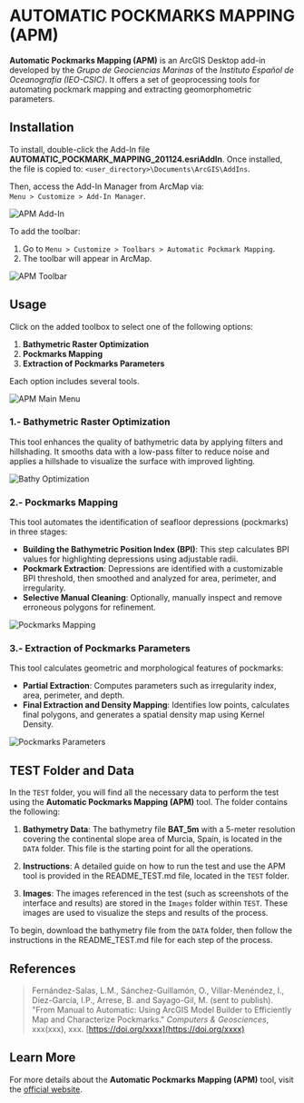 # AUTOMATIC POCKMARKS MAPPING (APM)

**Automatic Pockmarks Mapping (APM)** is an ArcGIS Desktop add-in developed by the *Grupo de Geociencias Marinas* of the *Instituto Español de Oceanografía (IEO-CSIC)*. It offers a set of geoprocessing tools for automating pockmark mapping and extracting geomorphometric parameters.

## Installation

To install, double-click the Add-In file **AUTOMATIC_POCKMARK_MAPPING_201124.esriAddIn**. Once installed, the file is copied to:
`<user_directory>\Documents\ArcGIS\AddIns`.

Then, access the Add-In Manager from ArcMap via:  
`Menu > Customize > Add-In Manager`.

![APM Add-In](https://gemar-ieo.github.io/APM/Images/APM_addin.jpg)

To add the toolbar:

1. Go to `Menu > Customize > Toolbars > Automatic Pockmark Mapping`.
2. The toolbar will appear in ArcMap.

![APM Toolbar](https://gemar-ieo.github.io/APM/Images/APM_toolbar.jpg)

## Usage

Click on the added toolbox to select one of the following options:
1. **Bathymetric Raster Optimization**
2. **Pockmarks Mapping**
3. **Extraction of Pockmarks Parameters**

Each option includes several tools.

![APM Main Menu](https://gemar-ieo.github.io/APM/Images/APM_main_menu.jpg)

### 1.- Bathymetric Raster Optimization
This tool enhances the quality of bathymetric data by applying filters and hillshading. It smooths data with a low-pass filter to reduce noise and applies a hillshade to visualize the surface with improved lighting.

![Bathy Optimization](https://gemar-ieo.github.io/APM/Images/APM_bathy_optimizaton.jpg)

### 2.- Pockmarks Mapping
This tool automates the identification of seafloor depressions (pockmarks) in three stages:
- **Building the Bathymetric Position Index (BPI)**: This step calculates BPI values for highlighting depressions using adjustable radii.
- **Pockmark Extraction**: Depressions are identified with a customizable BPI threshold, then smoothed and analyzed for area, perimeter, and irregularity.
- **Selective Manual Cleaning**: Optionally, manually inspect and remove erroneous polygons for refinement.

![Pockmarks Mapping](https://gemar-ieo.github.io/APM/Images/APM_pockmars_mapping.jpg)

### 3.- Extraction of Pockmarks Parameters
This tool calculates geometric and morphological features of pockmarks:
- **Partial Extraction**: Computes parameters such as irregularity index, area, perimeter, and depth.
- **Final Extraction and Density Mapping**: Identifies low points, calculates final polygons, and generates a spatial density map using Kernel Density.

![Pockmarks Parameters](https://gemar-ieo.github.io/APM/Images/APM_extraction_parameters.jpg)

## TEST Folder and Data

In the `TEST` folder, you will find all the necessary data to perform the test using the **Automatic Pockmarks Mapping (APM)** tool. The folder contains the following:

1. **Bathymetry Data**: The bathymetry file **BAT_5m** with a 5-meter resolution covering the continental slope area of Murcia, Spain, is located in the `DATA` folder. This file is the starting point for all the operations.
   
2. **Instructions**: A detailed guide on how to run the test and use the APM tool is provided in the README_TEST.md file, located in the `TEST` folder.

3. **Images**: The images referenced in the test (such as screenshots of the interface and results) are stored in the `Images` folder within `TEST`. These images are used to visualize the steps and results of the process.

To begin, download the bathymetry file from the `DATA` folder, then follow the instructions in the README_TEST.md file for each step of the process.

## References
> Fernández-Salas, L.M., Sánchez-Guillamón, O., Villar-Menéndez, I., Díez-García, I.P., Arrese, B. and Sayago-Gil, M. (sent to publish). "From Manual to Automatic: Using ArcGIS Model Builder to Efficiently Map and Characterize Pockmarks." *Computers & Geosciences*, xxx(xxx), xxx. [https://doi.org/xxxx](https://doi.org/xxxx)

## Learn More

For more details about the **Automatic Pockmarks Mapping (APM)** tool, visit the [official website](https://gemar.ieo.csic.es/APM/).
